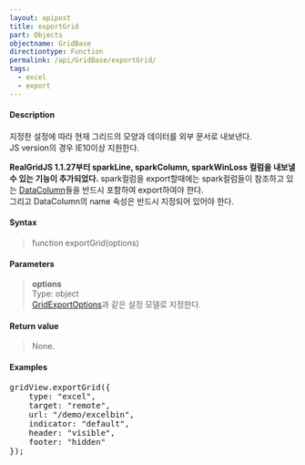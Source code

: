 ```yaml
---
layout: apipost
title: exportGrid
part: Objects
objectname: GridBase
directiontype: Function
permalink: /api/GridBase/exportGrid/
tags:
  - excel
  - export
---
```



#### Description

 지정한 설정에 따라 현재 그리드의 모양과 데이터를 외부 문서로 내보낸다.  
 JS version의 경우 IE10이상 지원한다.   
 
 **RealGridJS 1.1.27부터 sparkLine, sparkColumn, sparkWinLoss 컬럼을 내보낼 수 있는 기능이 추가되었다.**
 spark컬럼을 export할때에는 spark컬럼들이 참조하고 있는 [DataColumn](/api/types/DataColumn/)들을 반드시 포함하여 export하여야 한다.   
 그리고 DataColumn의 name 속성은 반드시 지정되어 있어야 한다.  

#### Syntax

> function exportGrid(options)  

#### Parameters

> **options**  
> Type: object  
> [GridExportOptions](/api/types/GridExportOptions/)과 같은 설정 모델로 지정한다.  

#### Return value

> None.

#### Examples 

<pre class="prettyprint">
gridView.exportGrid({
    type: "excel",
    target: "remote",
    url: "/demo/excelbin",
    indicator: "default",
    header: "visible",
    footer: "hidden"
});
</pre>

